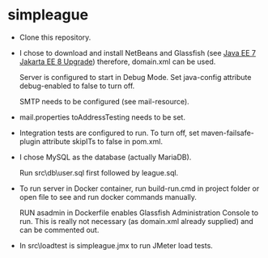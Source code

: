 # simpleague
- Clone this repository.
- I chose to download and install NetBeans and Glassfish (see [Java EE 7 Jakarta EE 8 Upgrade](https://github.com/davidmontaine/simpleague/wiki/Java-EE-7---Jakarta-EE-8-Upgrade)) therefore, domain.xml can be used.

  Server is configured to start in Debug Mode.  Set java-config attribute debug-enabled to false to turn off.

  SMTP needs to be configured (see mail-resource).

- mail.properties toAddressTesting needs to be set.
- Integration tests are configured to run.  To turn off, set maven-failsafe-plugin attribute skipITs to false in pom.xml.
- I chose MySQL as the database (actually MariaDB).

  Run src\db\user.sql first followed by league.sql.
- To run server in Docker container, run build-run.cmd in project folder or open file to see and run docker commands manually.  

  RUN asadmin in Dockerfile enables Glassfish Administration Console to run.  This is really not necessary (as domain.xml already supplied) and can be commented out.
- In src\loadtest is simpleague.jmx to run JMeter load tests.
